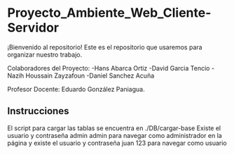 # Proyecto_Ambiente_Web_Cliente-Servidor
¡Bienvenido al repositorio! 
Este es el repositorio que usaremos para organizar nuestro trabajo. 

Colaboradores del Proyecto: 
-Hans Abarca Ortiz
-David Garcia Tencio
-Nazih Houssain Zayzafoun
-Daniel Sanchez Acuña 

Profesor Docente: 
Eduardo González Paniagua.

Instrucciones
-------------------------------------------------------------------------------
El script para cargar las tablas se encuentra en ./DB/cargar-base
Existe el usuario y contraseña admin admin para navegar como administrador en la página y existe el usuario y contraseña juan 123 para navegar como usuario
